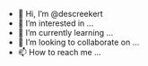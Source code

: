- 👋 Hi, I’m @descreekert
- 👀 I’m interested in ...
- 🌱 I’m currently learning ...
- 💞️ I’m looking to collaborate on ...
- 📫 How to reach me ...

<!---
descreekert/descreekert is a ✨ special ✨ repository because its `README.md` (this file) appears on your GitHub profile.
You can click the Preview link to take a look at your changes.
--->
